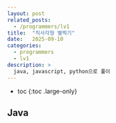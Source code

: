 ```yaml
---
layout: post
related_posts:
  - /programmers/lv1
title:  "직사각형 별찍기"
date:   2025-09-10
categories:
  - programmers
  - lv1
description: >
  java, javascript, python으로 풀이
---
```

* toc
{:toc .large-only}

## Java
```java

```